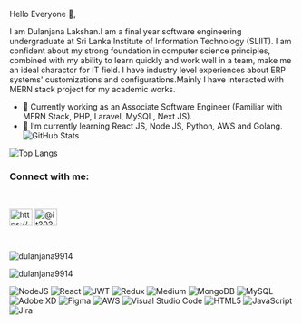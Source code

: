 Hello Everyone 👋,

I am Dulanjana Lakshan.I am a final year software engineering undergraduate at Sri Lanka Institute of Information Technology (SLIIT). I am confident about my strong foundation in computer science principles, combined with my ability to learn quickly and work well in a team, make me an ideal charactor for IT field. I have industry level experiences about ERP systems' customizations and configurations.Mainly I have interacted with MERN stack project for my academic works.

- 👯 Currently working as an Associate Software Engineer (Familiar with MERN Stack, PHP, Laravel, MySQL, Next JS).
- 🌱 I’m currently learning React JS, Node JS, Python, AWS and Golang.
![GitHub Stats](https://github-readme-stats.vercel.app/api?username=Dulanjana9914&theme=merko)

![Top Langs](https://github-readme-stats.vercel.app/api/top-langs/?username=Dulanjana9914&layout=compact)

<h3 align="left">Connect with me:</h3>
<br>
<p align="left">
<a href="https://www.linkedin.com/in/dulanjana-lakshan/" target="blank"><img align="center" src="https://raw.githubusercontent.com/rahuldkjain/github-profile-readme-generator/master/src/images/icons/Social/linked-in-alt.svg" alt="https://www.linkedin.com/in/dulanjana-lakshan/" height="30" width="40" /></a>
<a href="https://medium.com/@it20265892" target="blank"><img align="center" src="https://raw.githubusercontent.com/rahuldkjain/github-profile-readme-generator/master/src/images/icons/Social/medium.svg" alt="@it20265892" height="30" width="40" /></a>
</p>
<br>
<p align="left"> <img src="https://komarev.com/ghpvc/?username=dulanjana9914&label=Profile%20views&color=0e75b6&style=flat" alt="dulanjana9914" /> </p>


<p><img align="center" src="https://github-readme-streak-stats.herokuapp.com/?user=dulanjana9914&" alt="dulanjana9914" /></p>

![NodeJS](https://img.shields.io/badge/node.js-6DA55F?style=for-the-badge&logo=node.js&logoColor=white)  ![React](https://img.shields.io/badge/react-%2320232a.svg?style=for-the-badge&logo=react&logoColor=%2361DAFB)  ![JWT](https://img.shields.io/badge/JWT-black?style=for-the-badge&logo=JSON%20web%20tokens) ![Redux](https://img.shields.io/badge/redux-%23593d88.svg?style=for-the-badge&logo=redux&logoColor=white) ![Medium](https://img.shields.io/badge/Medium-12100E?style=for-the-badge&logo=medium&logoColor=white) ![MongoDB](https://img.shields.io/badge/MongoDB-%234ea94b.svg?style=for-the-badge&logo=mongodb&logoColor=white) ![MySQL](https://img.shields.io/badge/mysql-%2300f.svg?style=for-the-badge&logo=mysql&logoColor=white)  ![Adobe XD](https://img.shields.io/badge/Adobe%20XD-470137?style=for-the-badge&logo=Adobe%20XD&logoColor=#FF61F6)   ![Figma](https://img.shields.io/badge/figma-%23F24E1E.svg?style=for-the-badge&logo=figma&logoColor=white)  ![AWS](https://img.shields.io/badge/AWS-%23FF9900.svg?style=for-the-badge&logo=amazon-aws&logoColor=white)  ![Visual Studio Code](https://img.shields.io/badge/Visual%20Studio%20Code-0078d7.svg?style=for-the-badge&logo=visual-studio-code&logoColor=white)  ![HTML5](https://img.shields.io/badge/html5-%23E34F26.svg?style=for-the-badge&logo=html5&logoColor=white)  ![JavaScript](https://img.shields.io/badge/javascript-%23323330.svg?style=for-the-badge&logo=javascript&logoColor=%23F7DF1E)  ![Jira](https://img.shields.io/badge/jira-%230A0FFF.svg?style=for-the-badge&logo=jira&logoColor=white)

